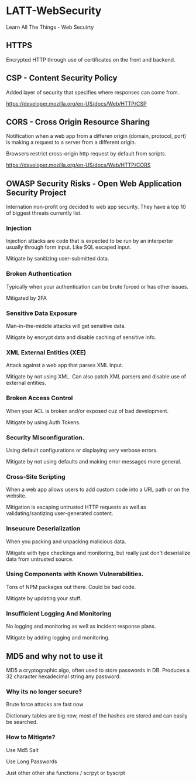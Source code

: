 # LATT-WebSecurity
Learn All The Things - Web Secuirty

## HTTPS

Encrypted HTTP through use of certificates on the front and backend.

## CSP - Content Security Policy

Added layer of security that specifies where responses can come from.

https://developer.mozilla.org/en-US/docs/Web/HTTP/CSP

## CORS - Cross Origin Resource Sharing

Notification when a web app from a differen origin (domain, protocol, port) is making a request to a server from a different origin.

Browsers restrict cross-origin http request by default from scripts.

https://developer.mozilla.org/en-US/docs/Web/HTTP/CORS

## OWASP Security Risks - Open Web Application Security Project

Internation non-profit org decided to web app security. They have a top 10 of biggest threats currently list.

### Injection

Injection attacks are code that is expected to be run by an interperter usually through form input. Like SQL escaped input.

Mitigate by sanitizing user-submitted data.

### Broken Authentication 

Typically when your authentication can be brute forced or has other issues. 

Mitigated by 2FA

### Sensitive Data Exposure

Man-in-the-middle attacks will get sensitive data. 

Mitigate by encrypt data and disable caching of sensitive info. 

### XML External Entities (XEE)

Attack against a web app that parses XML Input.

Mitigate by not using XML. Can also patch XML parsers and disable use of external entities.

### Broken Access Control

When your ACL is broken and/or exposed cuz of bad development.

Mitigate by using Auth Tokens.

### Security Misconfiguration. 

Using default configurations or displaying very verbose errors. 

Mitigate by not using defaults and making error messages more general.

### Cross-Site Scripting

When a web app allows users to add custom code into a URL path or on the website. 

Mitigation is escaping untrusted HTTP requests as well as validating/santizing user-generated content. 

### Inseucure Deserialization

When you packing and unpacking malicious data.

Mitigate with type checkings and monitoring, but really just don't deserialize data from untrusted source.

### Using Components with Known Vulnerabilities.

Tons of NPM packages out there. Could be bad code.

Mitigate by updating your stuff.

### Insufficient Logging And Monitoring

No logging and monitoring as well as incident response plans. 

Mitigate by adding logging and monitoring.

## MD5 and why not to use it

MD5 a cryptographic algo, often used to store passwords in DB. Produces a 32 character hexadecimal string any password.

### Why its no longer secure?

Brute force attacks are fast now

Dictionary tables are big now, most of the hashes are stored and can easily be searched. 

### How to Mitigate?

Use Md5 Salt

Use Long Passwords

Just other other sha functions / scrpyt or byscrpt


